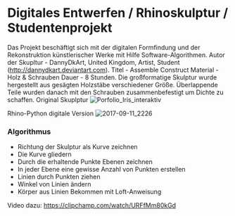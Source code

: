 # Digitales Entwerfen / Rhinoskulptur / Studentenprojekt
Das Projekt beschäftigt sich mit der digitalen Formfindung und der Rekonstruktion künstlerischer Werke mit Hilfe Software-Algorithmen. 
Autor der Skupltur - DannyDkArt, United Kingdom, Artist, Student (http://dannydkart.deviantart.com). Titel - Assemble Construct Material - Holz & Schrauben Dauer - 8 Stunden.
Die großformatige Skulptur wurde hergestellt aus gesägten Holzstäbe verschiedener Größe. Überlappende Teile wurden danach mit den Schrauben zusammenbefestigt um Dichte zu schaffen.
Original Skuplptur
![Porfolio_Iris_interaktiv](https://github.com/iris-inohosa/rhino-skulptur/assets/89853648/c459a3b9-0e4a-4fd0-9044-1b267c67acb0)

Rhino-Python digitale Version
![2017-09-11_2226](https://github.com/iris-inohosa/rhino-skulptur/assets/89853648/982e4345-7bc2-4900-b34c-74becee659b2)


### Algorithmus
* Richtung der Skulptur als Kurve zeichnen
* Die Kurve gliedern
* Durch die erhaltende Punkte Ebenen zeichnen
* In jeder Ebene eine gewisse Anzahl von Punkten erstellen
* Linien durch Punkten ziehen
* Winkel von Linien ändern
* Körper aus Linien Bekommen mit Loft-Anweisung
  
Video dazu: https://clipchamp.com/watch/URFfMm80kGd
